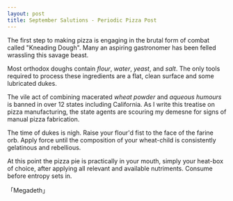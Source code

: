 ```yaml
---
layout: post
title: September Salutions - Periodic Pizza Post
---
```


The first step to making pizza is engaging in the brutal form of combat
called "Kneading Dough". Many an aspiring gastronomer has been felled
wrassling this savage beast.

Most orthodox doughs contain *flour*, *water*, *yeast*, and *salt*. 
The only tools required to process these ingredients are a 
flat, clean surface and some lubricated dukes.

The vile act of combining macerated *wheat powder* and *aqueous humours* is
banned in over 12 states including California. As I write this treatise
on pizza manufacturing, the state agents are scouring my demesne for
signs of manual pizza fabrication.

The time of dukes is nigh. Raise your flour'd fist to the face of the
farine orb. Apply force until the composition of your wheat-child is
consistently gelatinous and rebellious.

At this point the pizza pie is practically in your mouth, simply
your heat-box of choice, after applying all relevant and available
nutriments. Consume before entropy sets in.

「Megadeth」
